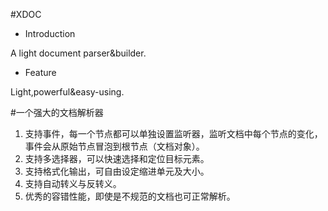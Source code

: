 #XDOC

- Introduction

A light document parser&builder.

- Feature

Light,powerful&easy-using.

#一个强大的文档解析器
1. 支持事件，每一个节点都可以单独设置监听器，监听文档中每个节点的变化，事件会从原始节点冒泡到根节点（文档对象）。
1. 支持多选择器，可以快速选择和定位目标元素。
1. 支持格式化输出，可自由设定缩进单元及大小。
1. 支持自动转义与反转义。
1. 优秀的容错性能，即使是不规范的文档也可正常解析。